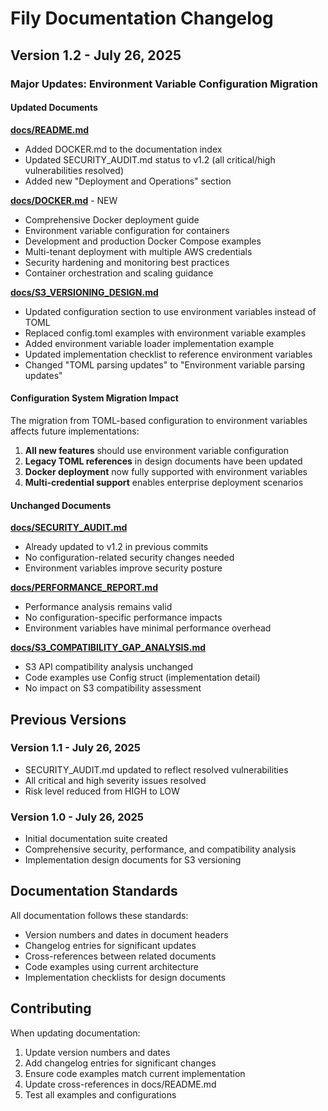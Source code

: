 # Fily Documentation Changelog

## Version 1.2 - July 26, 2025

### Major Updates: Environment Variable Configuration Migration

#### Updated Documents

**[docs/README.md](README.md)**
- Added DOCKER.md to the documentation index
- Updated SECURITY_AUDIT.md status to v1.2 (all critical/high vulnerabilities resolved)
- Added new "Deployment and Operations" section

**[docs/DOCKER.md](DOCKER.md)** - NEW
- Comprehensive Docker deployment guide
- Environment variable configuration for containers
- Development and production Docker Compose examples
- Multi-tenant deployment with multiple AWS credentials
- Security hardening and monitoring best practices
- Container orchestration and scaling guidance

**[docs/S3_VERSIONING_DESIGN.md](S3_VERSIONING_DESIGN.md)**
- Updated configuration section to use environment variables instead of TOML
- Replaced config.toml examples with environment variable examples
- Added environment variable loader implementation example
- Updated implementation checklist to reference environment variables
- Changed "TOML parsing updates" to "Environment variable parsing updates"

#### Configuration System Migration Impact

The migration from TOML-based configuration to environment variables affects future implementations:

1. **All new features** should use environment variable configuration
2. **Legacy TOML references** in design documents have been updated
3. **Docker deployment** now fully supported with environment variables
4. **Multi-credential support** enables enterprise deployment scenarios

#### Unchanged Documents

**[docs/SECURITY_AUDIT.md](SECURITY_AUDIT.md)**
- Already updated to v1.2 in previous commits
- No configuration-related security changes needed
- Environment variables improve security posture

**[docs/PERFORMANCE_REPORT.md](PERFORMANCE_REPORT.md)**
- Performance analysis remains valid
- No configuration-specific performance impacts
- Environment variables have minimal performance overhead

**[docs/S3_COMPATIBILITY_GAP_ANALYSIS.md](S3_COMPATIBILITY_GAP_ANALYSIS.md)**
- S3 API compatibility analysis unchanged
- Code examples use Config struct (implementation detail)
- No impact on S3 compatibility assessment

## Previous Versions

### Version 1.1 - July 26, 2025
- SECURITY_AUDIT.md updated to reflect resolved vulnerabilities
- All critical and high severity issues resolved
- Risk level reduced from HIGH to LOW

### Version 1.0 - July 26, 2025
- Initial documentation suite created
- Comprehensive security, performance, and compatibility analysis
- Implementation design documents for S3 versioning

## Documentation Standards

All documentation follows these standards:
- Version numbers and dates in document headers
- Changelog entries for significant updates
- Cross-references between related documents
- Code examples using current architecture
- Implementation checklists for design documents

## Contributing

When updating documentation:
1. Update version numbers and dates
2. Add changelog entries for significant changes
3. Ensure code examples match current implementation
4. Update cross-references in docs/README.md
5. Test all examples and configurations